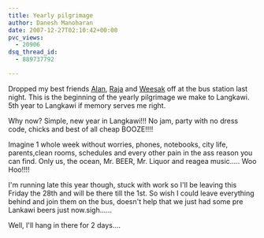 ```yaml
---
title: Yearly pilgrimage
author: Danesh Manoharan
date: 2007-12-27T02:10:42+00:00
pvc_views:
  - 20906
dsq_thread_id:
  - 889737792

---
```

Dropped my best friends [Alan][1], [Raja][2] and [Weesak][3] off at the bus station last night. This is the beginning of the yearly pilgrimage we make to Langkawi. 5th year to Langkawi if memory serves me right.

Why now? Simple, new year in Langkawi!!! No jam, party with no dress code, chicks and best of all cheap BOOZE!!!!

Imagine 1 whole week without worries, phones, notebooks, city life, parents,clean rooms, schedules and every other pain in the ass reason you can find. Only us, the ocean, Mr. BEER, Mr. Liquor and reagea music..... Woo Hoo!!!!

I'm running late this year though, stuck with work so I'll be leaving this Friday the 28th and will be there till the 1st. So wish I could leave everything behind and join them on the bus, doesn't help that we just had some pre Lankawi beers just now.sigh......

Well, I'll hang in there for 2 days....

 [1]: http://alanbernard.com/
 [2]: http://rajaseelan.com/?p=10
 [3]: http://thaweesak.com/